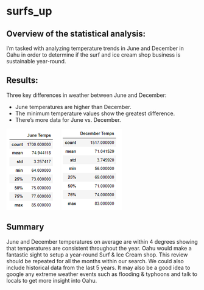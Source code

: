 # surfs_up

## Overview of the statistical analysis:
I’m tasked with analyzing temperature trends in June and December in Oahu in order to determine if the surf and ice cream shop business is sustainable year-round.

## Results:
Three key differences in weather between June and December:
- June temperatures are higher than December.
- The minimum temperature values show the greatest difference. 
- There’s more data for June vs. December. 

![TBrickey](https://github.com/TBrickey/surfs_up/blob/main/June%20Temps.png)
![TBrickey](https://github.com/TBrickey/surfs_up/blob/main/Dec%20Temps.png)

## Summary
June and December temperatures on average are within 4 degrees showing that temperatures are consistent throughout the year. Oahu would make a fantastic sight to setup a year-round Surf & Ice Cream shop. This review should be repeated for all the months within our search. We could also include historical data from the last 5 years. It may also be a good idea to google any extreme weather events such as flooding & typhoons and talk to locals to get more insight into Oahu. 
